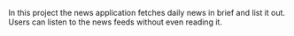 In this project the news application fetches daily news in brief and list it out. Users can listen to the news feeds without even reading it.
